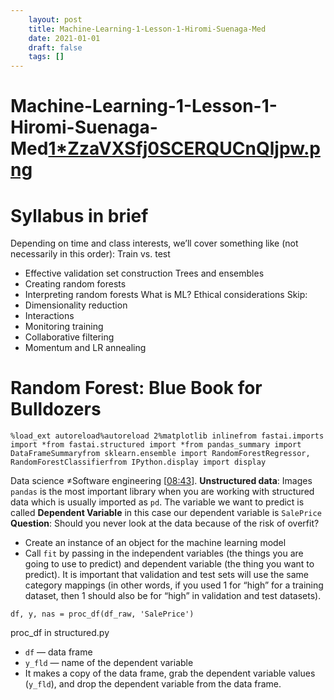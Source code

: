 ```yaml
---
 	layout: post
 	title: Machine-Learning-1-Lesson-1-Hiromi-Suenaga-Med
 	date: 2021-01-01
 	draft: false
 	tags: []
---
```


# Machine-Learning-1-Lesson-1-Hiromi-Suenaga-Med[1*ZzaVXSfj0SCERQUCnQljpw.png](Machine%20Learning%201%20Lesson%201%20-%20Hiromi%20Suenaga%20-%20Med%2054b5bb82ebf4439fb80044ea6105c638/1ZzaVXSfj0SCERQUCnQljpw.png)
# Syllabus in brief
Depending on time and class interests, we’ll cover something like (not necessarily in this order):
Train vs. test
- Effective validation set construction
Trees and ensembles
- Creating random forests
- Interpreting random forests
What is ML?
Ethical considerations
Skip:
- Dimensionality reduction
- Interactions
- Monitoring training
- Collaborative filtering
- Momentum and LR annealing
# Random Forest: Blue Book for Bulldozers
```
%load_ext autoreload%autoreload 2%matplotlib inlinefrom fastai.imports import *from fastai.structured import *from pandas_summary import DataFrameSummaryfrom sklearn.ensemble import RandomForestRegressor, RandomForestClassifierfrom IPython.display import display
```
Data science ≠Software engineering [[08:43](https://youtu.be/CzdWqFTmn0Y?t=8m43s)].
**Unstructured data**: Images
`pandas` is the most important library when you are working with structured data which is usually imported as `pd`.
The variable we want to predict is called **Dependent Variable** in this case our dependent variable is `SalePrice`
**Question**: Should you never look at the data because of the risk of overfit?
- Create an instance of an object for the machine learning model
- Call `fit` by passing in the independent variables (the things you are going to use to predict) and dependent variable (the thing you want to predict).
It is important that validation and test sets will use the same category mappings (in other words, if you used 1 for “high” for a training dataset, then 1 should also be for “high” in validation and test datasets).
```
df, y, nas = proc_df(df_raw, 'SalePrice')
```
proc_df in structured.py
- `df` — data frame
- `y_fld` — name of the dependent variable
- It makes a copy of the data frame, grab the dependent variable values (`y_fld`), and drop the dependent variable from the data frame.
